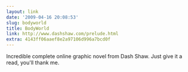 ```yaml
---
layout: link
date: '2009-04-16 20:08:53'
slug: bodyworld
title: BodyWorld
link: http://www.dashshaw.com/prelude.html
extra: 4143ff06aaef8e2a97106d996a7bcd0f
---
```


Incredible complete online graphic novel from Dash Shaw. Just give it a read, you'll thank me.